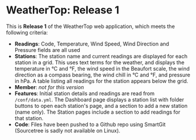# WeatherTop: Release 1

This is **Release 1** of the WeatherTop web application, which meets the following criteria:

- **Readings**: Code, Temperature, Wind Speed, Wind Direction and Pressure fields are all used
- **Stations**: The station name and current readings are displayed for each station in a grid. This uses text terms for the weather, and displays the temperature in °C and °F, the wind speed in the Beaufort scale, the wind direction as a compass bearing, the wind chill in °C and °F, and pressure in hPa. A table listing all readings for the station appears below the grid.
- **Member**: *not for this version*
- **Features**: Initial station details and readings are read from `/conf/data.yml`. The Dashboard page displays a station list with folder buttons to open each station's page, and a section to add a new station (name only). The Station pages include a section to add readings for that station.
- **Code**: Files have been pushed to a Github repo using SmartGit (Sourcetree is sadly not available on Linux).
